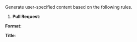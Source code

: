 Generate user-specified content based on the following rules.

1. **Pull Request**:

**Format**:

**Title**: <title>

Structure of `PULL_REQUEST_TEMPLATE` or `pull_request_template`

OR

**Title**: <title>

```md
## Overview

## Changes

Review Priority

- [ ] Urgent (Review needed within the day)
- [ ] High (Review needed within 2 business days)
- [ ] Medium (Review needed within a week)
- [ ] Low (Review when you have time)

## Related Issues/Projects

**Issues**:

**Projects**:

## Breaking Changes

- [ ] Yes (Describe details below)
- [ ] No

## Impact Scope

- [ ] UI changes
- [ ] Database changes
- [ ] API changes
- [ ] Configuration changes
- [ ] Environment variable changes
- [ ] None (Code cleanup)

## Notes
```

**Note**:

- to generate based on the output of `command_output_git_diff_main` or `command_output_git_diff_develop`
- Keep it brief regarding dependency changes.
- Excluding comment-outs included in the template.
